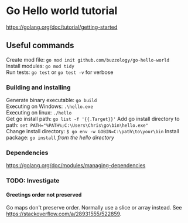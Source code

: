 # Go Hello world tutorial
https://golang.org/doc/tutorial/getting-started

## Useful commands 
Create mod file: `go mod init github.com/buzzology/go-hello-world`  
Install modules: `go mod tidy`  
Run tests: `go test` or `go test -v` for verbose  

### Building and installing
Generate binary executable: `go build`  
Executing on Windows: `.\hello.exe`  
Executing on linux: `./hello`  
Get go install path: `go list -f '{{.Target}}'` 
Add go install directory to path: `set PATH="%PATH%;C:\Users\Chris\go\bin\hello.exe"`  
Change install directory: `$ go env -w GOBIN=C:\path\to\your\bin`
Install package: `go install` _from the hello directory_

### Dependencies
https://golang.org/doc/modules/managing-dependencies  

### TODO: Investigate
#### Greetings order not preserved
Go maps don't preserve order. Normally use a slice or array instead. See https://stackoverflow.com/a/28931555/522859.

